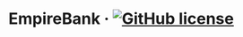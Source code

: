 # EmpireBank &middot; [![GitHub license](https://img.shields.io/badge/license-ISC-blue.svg)](https://github.com/goldenmaza/empire-bank-old/blob/master/LICENSE.md)
